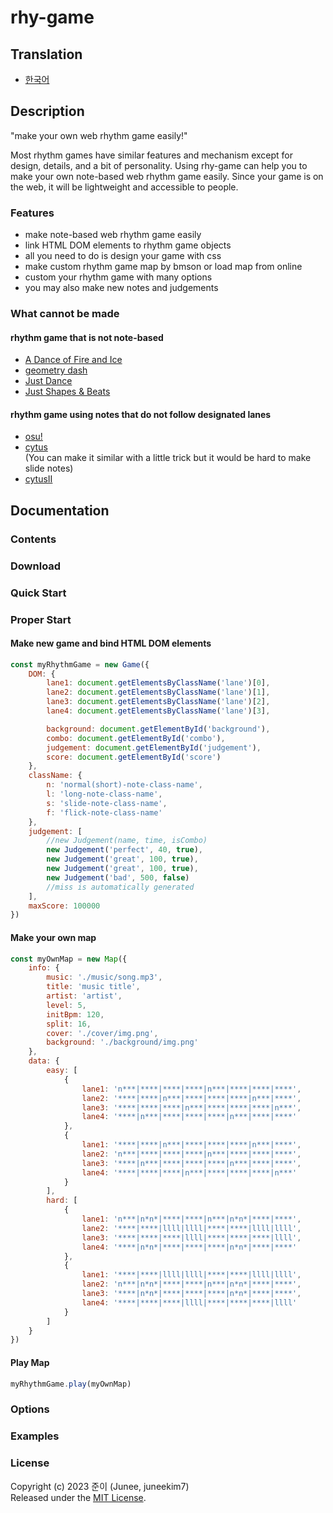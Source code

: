 # rhy-game

## Translation

- [한국어](./README.kr.md)

## Description

"make your own web rhythm game easily!"

Most rhythm games have similar features and mechanism except for design, details, and a bit of personality. Using rhy-game can help you to make your own note-based web rhythm game easily. Since your game is on the web, it will be lightweight and accessible to people.

### Features

- make note-based web rhythm game easily
- link HTML DOM elements to rhythm game objects
- all you need to do is design your game with css
- make custom rhythm game map by bmson or load map from online
- custom your rhythm game with many options
- you may also make new notes and judgements

### What cannot be made

#### rhythm game that is not note-based

- [A Dance of Fire and Ice](https://store.steampowered.com/app/977950/A_Dance_of_Fire_and_Ice/)
- [geometry dash](https://www.robtopgames.com/)
- [Just Dance](https://justdancenow.com/)
- [Just Shapes & Beats](https://store.steampowered.com/app/531510/Just_Shapes__Beats/)

#### rhythm game using notes that do not follow designated lanes

- [osu!](https://osu.ppy.sh/home/)
- [cytus](https://rayark.com/g/cytus/) \
(You can make it similar with a little trick but it would be hard to make slide notes)
- [cytusII](https://rayark.com/g/cytus2/)

## Documentation

### Contents

### Download

### Quick Start

### Proper Start

#### Make new game and bind HTML DOM elements

```js
const myRhythmGame = new Game({
    DOM: {
        lane1: document.getElementsByClassName('lane')[0],
        lane2: document.getElementsByClassName('lane')[1],
        lane3: document.getElementsByClassName('lane')[2],
        lane4: document.getElementsByClassName('lane')[3],

        background: document.getElementById('background'),
        combo: document.getElementById('combo'),
        judgement: document.getElementById('judgement'),
        score: document.getElementById('score')
    },
    className: {
        n: 'normal(short)-note-class-name',
        l: 'long-note-class-name',
        s: 'slide-note-class-name',
        f: 'flick-note-class-name'
    },
    judgement: [
        //new Judgement(name, time, isCombo)
        new Judgement('perfect', 40, true),
        new Judgement('great', 100, true),
        new Judgement('great', 100, true),
        new Judgement('bad', 500, false)
        //miss is automatically generated
    ],
    maxScore: 100000
})
```

#### Make your own map

```js
const myOwnMap = new Map({
    info: {
        music: './music/song.mp3',
        title: 'music title',
        artist: 'artist',
        level: 5,
        initBpm: 120,
        split: 16,
        cover: './cover/img.png',
        background: './background/img.png'
    },
    data: {
        easy: [
            {
                lane1: 'n***|****|****|****|n***|****|****|****',
                lane2: '****|****|n***|****|****|****|n***|****',
                lane3: '****|****|****|n***|****|****|****|n***',
                lane4: '****|n***|****|****|****|n***|****|****'
            },
            {
                lane1: '****|****|n***|****|****|****|n***|****',
                lane2: 'n***|****|****|****|n***|****|****|****',
                lane3: '****|n***|****|****|****|n***|****|****',
                lane4: '****|****|****|n***|****|****|****|n***'
            }
        ],
        hard: [
            {
                lane1: 'n***|n*n*|****|****|n***|n*n*|****|****',
                lane2: '****|****|llll|llll|****|****|llll|llll',
                lane3: '****|****|****|llll|****|****|****|llll',
                lane4: '****|n*n*|****|****|****|n*n*|****|****'
            },
            {
                lane1: '****|****|llll|llll|****|****|llll|llll',
                lane2: 'n***|n*n*|****|****|n***|n*n*|****|****',
                lane3: '****|n*n*|****|****|****|n*n*|****|****',
                lane4: '****|****|****|llll|****|****|****|llll'
            }
        ]
    }
})
```

#### Play Map

```js
myRhythmGame.play(myOwnMap)
```

### Options

### Examples

### License

Copyright (c) 2023 준이 (Junee, juneekim7)\
Released under the [MIT License](./LICENSE).